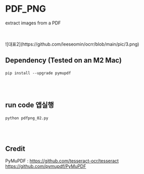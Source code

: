 # PDF_PNG
extract images from a PDF


<br>
<br>
![대표2](https://github.com/leeseomin/ocrr/blob/main/pic/3.png)



## Dependency (Tested on an M2 Mac) 


```pip install --upgrade pymupdf ```



<br>
<br>


## run code 앱실행  

```python pdfpng_02.py```


 <br/>


 <br/>




## Credit

PyMuPDF : [https://github.com/tesseract-ocr/tesseract ](https://github.com/pymupdf/PyMuPDF)https://github.com/pymupdf/PyMuPDF 
